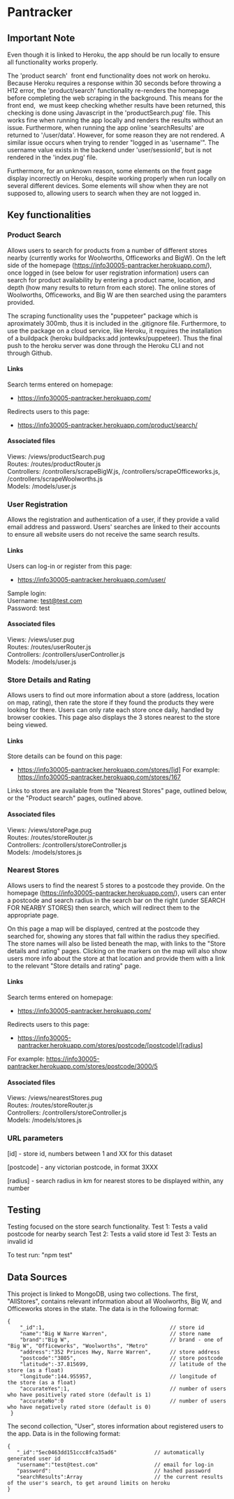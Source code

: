 # Pantracker
## Important Note

Even though it is linked to Heroku, the app should be run locally to ensure all functionality works properly. 

The 'product search'  front end functionality does not work on heroku. Because Heroku requires a response within 30 seconds before throwing a H12 error, the 'product/search' functionality re-renders the homepage before completing the web scraping in the background. This means for the front end,  we must keep checking whether results have been returned, this checking is done using Javascript in the 'productSearch.pug' file. This works fine when running the app locally and renders the results without an issue. Furthermore, when running the app online 'searchResults' are returned to '/user/data'. However, for some reason they are not rendered. A similar issue occurs when trying to render "logged in as 'username'". The username value exists in the backend under 'user/sessionId', but is not rendered in the 'index.pug' file.

Furthermore, for an unknown reason, some elements on the front page display incorrectly on Heroku, despite working properly when run locally on several different devices. Some elements will show when they are not supposed to, allowing users to search when they are not logged in.

## Key functionalities

### Product Search
Allows users to search for products from a number of different stores nearby (currently works for Woolworths, Officeworks and BigW). On the left side of the homepage (https://info30005-pantracker.herokuapp.com/), once logged in (see below for user registration information) users can search for product availability by entering a product name, location, and depth (how many results to return from each store). The online stores of Woolworths, Officeworks, and Big W are then searched using the paramters provided.

The scraping functionality uses the "puppeteer" package which is aproximately 300mb, thus it is included in the .gitignore file. Furthermore, to use the package on a cloud service, like Heroku, it requires the installation of a buildpack (heroku buildpacks:add jontewks/puppeteer). Thus the final push to the heroku server was done through the Heroku CLI and not through Github.

#### Links
Search terms entered on homepage:
- https://info30005-pantracker.herokuapp.com/

Redirects users to this page:
- https://info30005-pantracker.herokuapp.com/product/search/


#### Associated files
Views:          /views/productSearch.pug<br/>
Routes:         /routes/productRouter.js<br/>
Controllers:    /controllers/scrapeBigW.js, /controllers/scrapeOfficeworks.js, /controllers/scrapeWoolworths.js<br/>
Models:         /models/user.js<br/>

### User Registration
Allows the registration and authentication of a user, if they provide a valid email address and password. Users' searches are linked to their accounts to ensure all website users do not receive the same search results.

#### Links
Users can log-in or register from this page:
- https://info30005-pantracker.herokuapp.com/user/

Sample login: <br/>
Username: test@test.com <br/>
Password: test

#### Associated files
Views:          /views/user.pug<br/>
Routes:         /routes/userRouter.js<br/>
Controllers:    /controllers/userController.js<br/>
Models:         /models/user.js<br/>

### Store Details and Rating
Allows users to find out more information about a store (address, location on map, rating), then rate the store if they found the products they were looking for there. Users can only rate each store once daily, handled by browser cookies. This page also displays the 3 stores nearest to the store being viewed.

#### Links
Store details can be found on this page:
- https://info30005-pantracker.herokuapp.com/stores/[id]
For example: https://info30005-pantracker.herokuapp.com/stores/167

Links to stores are available from the "Nearest Stores" page, outlined below, or the "Product search" pages, outlined above.

#### Associated files
Views:          /views/storePage.pug<br/>
Routes:         /routes/storeRouter.js<br/>
Controllers:    /controllers/storeController.js<br/>
Models:         /models/stores.js<br/>

### Nearest Stores
Allows users to find the nearest 5 stores to a postcode they provide. On the homepage (https://info30005-pantracker.herokuapp.com/), users can enter a postcode and search radius in the search bar on the right (under SEARCH FOR NEARBY STORES) then search, which will redirect them to the appropriate page.

On this page a map will be displayed, centred at the postcode they searched for, showing any stores that fall within the radius they specified. The store names will also be listed beneath the map, with links to the "Store details and rating" pages. Clicking on the markers on the map will also show users more info about the store at that location and provide them with a link to the relevant "Store details and rating" page.

#### Links
Search terms entered on homepage:
- https://info30005-pantracker.herokuapp.com/

Redirects users to this page:
- https://info30005-pantracker.herokuapp.com/stores/postcode/[postcode]/[radius]

For example: https://info30005-pantracker.herokuapp.com/stores/postcode/3000/5

#### Associated files
Views:          /views/nearestStores.pug<br/>
Routes:         /routes/storeRouter.js<br/>
Controllers:    /controllers/storeController.js<br/>
Models:         /models/stores.js<br/>

### URL parameters

[id] - store id, numbers between 1 and XX for this dataset

[postcode] - any victorian postcode, in format 3XXX

[radius] - search radius in km for nearest stores to be displayed within, any number



## Testing
Testing focused on the store search functionality.
Test 1: Tests a valid postcode for nearby search
Test 2: Tests a valid store id
Test 3: Tests an invalid id

To test run: "npm test"


## Data Sources
This project is linked to MongoDB, using two collections. The first, "AllStores", contains relevant information about all Woolworths, Big W, and Officeworks stores in the state. The data is in the following format:

```
{
    "_id":1,                                        // store id
    "name":"Big W Narre Warren",                    // store name
    "brand":"Big W",                                // brand - one of "Big W", "Officeworks", "Woolworths", "Metro"
    "address":"352 Princes Hwy, Narre Warren",      // store address
    "postcode":"3805",                              // store postcode
    "latitude":-37.815699,                          // latitude of the store (as a float)
    "longitude":144.955957,                         // longitude of the store (as a float)
    "accurateYes":1,                                // number of users who have positively rated store (default is 1)
    "accurateNo":0                                  // number of users who have negatively rated store (default is 0)
 }
 ```
 
 The second collection, "User", stores information about registered users to the app. Data is in the following format:
 ```
 {
    "_id":"5ec0463dd151ccc8fca35ad6"            // automatically generated user id
    "username":"test@test.com"                  // email for log-in
    "password":                                 // hashed password
    "searchResults":Array                       // the current results of the user's search, to get around limits on heroku
 }
 ```


